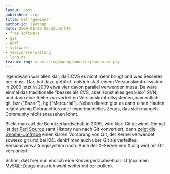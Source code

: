 ```yaml
---
layout: post
published: true
title: Git "gewinnt"
author-id: isotopp
date: 2009-01-05 08:52:56 UTC
- free software
- git
- perl
- software
- versionsverwaltung
- lang_de
feature-img: assets/img/background/rijksmuseum.jpg
---
```


Irgendwann war allen klar, daß CVS es nicht mehr bringt und was Besseres her muss. 
Das hat dazu geführt, daß ich statt einem Versionskontrollsystem in 2000 jetzt in 2009 etwa vier davon parallel verwenden muss.
Da wäre einmal das traditionelle "besser als CVS, aber sonst alles genauso" SVN, und dann eine Reihe von verteilten Versionskontrollsystemen, namentlich git, bzr ("Bazar"), hg ("Mercurial").
Neben diesen gibt es dann einen Haufen relativ wenig Gebrauchtes oder experimentelles Zeugs, das sich mangels Community nicht anzusehen lohnt.

Blickt man auf die Benutzerlandschaft in 2009, wird klar: Git gewinnt. 
Einmal ist 
[der Perl Source](http://www.perlfoundation.org/perl5/index.cgi?perl_git_repositories) 
samt History nun nach Git konvertiert, dann 
[zeigt die Gnome-Umfrage](http://blogs.gnome.org/newren/2009/01/03/gnome-dvcs-survey-results/) 
einen klaren Vorsprung von Git, der Kernel verwendet sowieso git und bei KDE denkt man auch über Git als verteiltes Versionsverwaltungssystem nach.
Auch der X-Server von X.org wird mit Git versioniert.

Schön, daß hier nun endlich eine Konvergenz absehbar ist (nur mein MySQL-Zeugs muss ich wohl weiter mit bzr pullen).
